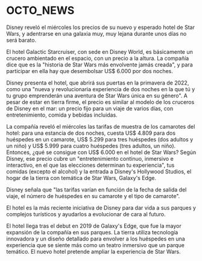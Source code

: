# OCTO_NEWS
Disney reveló el miércoles los precios de su nuevo y esperado hotel de Star Wars, y adentrarse en una galaxia muy, muy lejana durante unos días no será barato.


El hotel Galactic Starcruiser, con sede en Disney World, es básicamente un crucero ambientado en el espacio, con un precio a la altura. La compañía dice que es la "historia de Star Wars más envolvente jamás creada", y para participar en ella hay que desembolsar US$ 6.000 por dos noches.

Disney presenta el hotel, que abrirá sus puertas en la primavera de 2022, como una "nueva y revolucionaria experiencia de dos noches en la que tú y tu grupo emprenderán una aventura de Star Wars única en su género".
A pesar de estar en tierra firme, el precio es similar al modelo de los cruceros de Disney en el mar: un precio fijo para un viaje de varios días, con entretenimiento, comida y bebidas incluidas.

La compañía reveló el miércoles las tarifas de muestra de los camarotes del hotel: para una estancia de dos noches, cuesta US$ 4.809 para dos huéspedes en un camarote, US$ 5.299 para tres huéspedes (dos adultos y un niño) y US$ 5.999 para cuatro huéspedes (tres adultos, un niño).
Entonces, ¿qué se consigue con US$ 6.000 en el hotel de Star Wars?
Según Disney, ese precio cubre un "entretenimiento continuo, inmersivo e interactivo, en el que las elecciones determinan tu experiencia", tus comidas (excepto el alcohol) y la entrada a Disney's Hollywood Studios, el hogar de la tierra con temática de Star Wars, Galaxy's Edge.

Disney señala que "las tarifas varían en función de la fecha de salida del viaje, el número de huéspedes en su camarote y el tipo de camarote".

El hotel es la más reciente iniciativa de Disney para dar vida a sus parques y complejos turísticos y ayudarlos a evolucionar de cara al futuro.

El hotel llega tras el debut en 2019 de Galaxy's Edge, que fue la mayor expansión de la compañía en sus parques. La tierra utiliza tecnología innovadora y un diseño detallado para envolver a los huéspedes en una experiencia que se siente más como un teatro inmersivo que un parque temático. El nuevo hotel pretende ampliar la experiencia de Star Wars.

